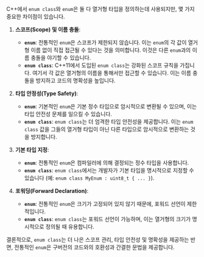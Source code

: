 C++에서 `enum class`와 `enum`은 둘 다 열거형 타입을 정의하는데 사용되지만, 몇 가지 중요한 차이점이 있습니다.

1. **스코프(Scope) 및 이름 충돌**:
    
    - **`enum`**: 전통적인 `enum`은 스코프가 제한되지 않습니다. 이는 `enum`의 각 값이 열거형 이름 없이 직접 접근될 수 있다는 것을 의미합니다. 이것은 다른 `enum`과의 이름 충돌을 야기할 수 있습니다.
    - **`enum class`**: C++11에서 도입된 `enum class`는 강화된 스코프 규칙을 가집니다. 여기서 각 값은 열거형의 이름을 통해서만 접근할 수 있습니다. 이는 이름 충돌을 방지하고 코드의 명확성을 높입니다.
2. **타입 안정성(Type Safety)**:
    
    - **`enum`**: 기본적인 `enum`은 기본 정수 타입으로 암시적으로 변환될 수 있으며, 이는 타입 안전성 문제를 일으킬 수 있습니다.
    - **`enum class`**: `enum class`는 더 엄격한 타입 안전성을 제공합니다. 이는 `enum class` 값을 그들의 열거형 타입이 아닌 다른 타입으로 암시적으로 변환하는 것을 방지합니다.
3. **기본 타입 지정**:
    
    - **`enum`**: 전통적인 `enum`은 컴파일러에 의해 결정되는 정수 타입을 사용합니다.
    - **`enum class`**: `enum class`에서는 개발자가 기본 타입을 명시적으로 지정할 수 있습니다 (예: `enum class MyEnum : uint8_t { ... }`).
4. **포워딩(Forward Declaration)**:
    
    - **`enum`**: 전통적인 `enum`은 크기가 고정되어 있지 않기 때문에, 포워드 선언이 제한적입니다.
    - **`enum class`**: `enum class`는 포워드 선언이 가능하며, 이는 열거형의 크기가 명시적으로 정의될 때 유용합니다.

결론적으로, `enum class`는 더 나은 스코프 관리, 타입 안전성 및 명확성을 제공하는 반면, 전통적인 `enum`은 구버전의 코드와의 호환성과 간결한 문법을 제공합니다.